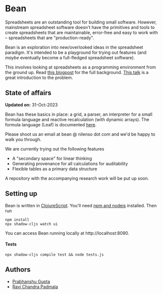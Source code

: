 # Bean

Spreadsheets are an outstanding tool for building small software. However, mainstream spreadsheet software doesn't have the primitives and tools to create spreadsheets that are maintainable, error-free and easy to work with – spreadsheets that are "production-ready".

Bean is an exploration into new/overlooked ideas in the spreadsheet paradigm. It's intended to be a playground for trying out features (and _maybe_ eventually become a full-fledged spreadsheet software).

This involves looking at spreadsheets as a programming environment from the ground up. Read [this blogpost](https://blog.nilenso.com/blog/2023/11/10/spreadsheets-and-small-software) for the full background. [This talk](https://www.youtube.com/watch?v=0yKf8TrLUOw) is a great introduction to the problem.

## State of affairs

**Updated on:** 31-Oct-2023

Bean has these basics in place: a grid, a parser, an interpreter for a small formula language and reactive recalculation (with dynamic arrays). The formula language (Leaf) is documented [here](formula-language.md).

Please shoot us an email at bean @ nilenso dot com and we'd be happy to walk you through.

We are currently trying out the following features
- A "secondary space" for linear thinking
- Generating provenance for all calculations for auditability
- Flexible tables as a primary data structure

A repository with the accompanying research work will be put up soon.

## Setting up

Bean is written in [ClojureScript](https://clojurescript.org/). You'll need [npm and nodejs](https://docs.npmjs.com/downloading-and-installing-node-js-and-npm) installed. Then run

```
npm install
npx shadow-cljs watch ui
```

You can access Bean running locally at http://localhost:8090.

#### Tests
```
npx shadow-cljs compile test && node tests.js
```

## Authors
- [Prabhanshu Gupta](https://github.com/prabhanshuguptagit)
- [Ravi Chandra Padmala](https://github.com/neenaoffline)
